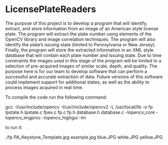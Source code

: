 LicensePlateReaders
===================

The purpose of this project is to develop a program that will identify, extract, and store information from an image of an American style license plate. The program will extract the plate number using elements of the OpenCV library and image correlation techniques. The program will also identify the plate’s issuing state (limited to Pennsylvania or New Jersey). Finally, the program will store the extracted information in an XML style database that will contain each plate number and issuing state.  Due to time constraints the images used in this stage of the program will be limited to a selection of pre-acquired images of similar scale, depth, and quality. The purpose here is for our team to develop software that can perform a successful and accurate extraction of data. Future versions of this software could implement support for additional states, as well as the ability to process images acquired in real time.


To compile the code run the following command: 

 gcc -I/usr/include/opencv -I/usr/include/opencv2 -L /usr/local/lib -o fp lpstate.h lpstate.c fpex.c fp.c fp.h database.h database.c -lopencv_core -lopencv_imgproc -lopencv_highgui -lm


to run it:

 ./fp PA_Keystone_Template.jpg example.jpg blue.JPG white.JPG yellow.JPG 

